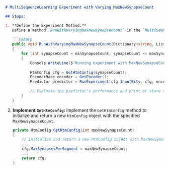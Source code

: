 ﻿```markdown
# MultiSequenceLearning Experiment with Varying MaxNewSynapseCount

## Steps:

1. **Define the Experiment Method:**
   Define a method `RunWithVaryingMaxNewSynapseCount` in the `MultiSequenceLearning` class.
   
   ```csharp
   public void RunWithVaryingMaxNewSynapseCount(Dictionary<string, List<double>> sequences, int minSynapseCount, int maxSynapseCount, int step)
   {
       for (int synapseCount = minSynapseCount; synapseCount <= maxSynapseCount; synapseCount += step)
       {
           Console.WriteLine($"Running experiment with MaxNewSynapseCount: {synapseCount}");
           
           HtmConfig cfg = GetHtmConfig(synapseCount);
           EncoderBase encoder = GetEncoder();
           Predictor predictor = RunExperiment(cfg.InputBits, cfg, encoder, sequences);
           
           // Evaluate the predictor's performance and print or store the results.
       }
   }
   ```
   
2. **Implement `GetHtmConfig`:**
   Implement the `GetHtmConfig` method to initialize and return a new `HtmConfig` object with the specified `MaxNewSynapseCount`.

   ```csharp
   private HtmConfig GetHtmConfig(int maxNewSynapseCount)
   {
       // Initialize and return a new HtmConfig object with MaxNewSynapseCount
       ...
       cfg.MaxSynapsesPerSegment = maxNewSynapseCount;
       ...
       return cfg;
   }
   ```

